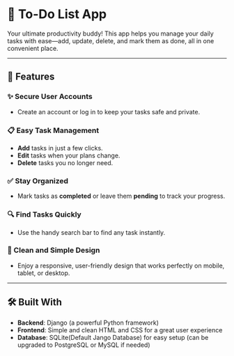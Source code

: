 # 📝 To-Do List App  
Your ultimate productivity buddy! This app helps you manage your daily tasks with ease—add, update, delete, and mark them as done, all in one convenient place.  

---

## 🚀 Features  

### ✨ Secure User Accounts  
- Create an account or log in to keep your tasks safe and private.  

### 📋 Easy Task Management  
- **Add** tasks in just a few clicks.  
- **Edit** tasks when your plans change.  
- **Delete** tasks you no longer need.  

### ✅ Stay Organized  
- Mark tasks as **completed** or leave them **pending** to track your progress.  

### 🔍 Find Tasks Quickly  
- Use the handy search bar to find any task instantly.  

### 🎨 Clean and Simple Design  
- Enjoy a responsive, user-friendly design that works perfectly on mobile, tablet, or desktop.  

---

## 🛠️ Built With  

- **Backend**: Django (a powerful Python framework)  
- **Frontend**: Simple and clean HTML and CSS for a great user experience  
- **Database**: SQLite(Default Jango Database) for easy setup (can be upgraded to PostgreSQL or MySQL if needed)  
